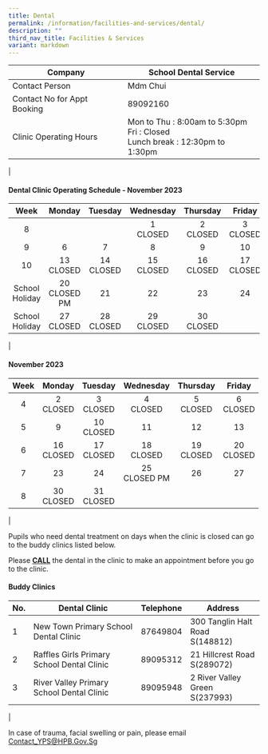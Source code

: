 ```yaml
---
title: Dental
permalink: /information/facilities-and-services/dental/
description: ""
third_nav_title: Facilities & Services
variant: markdown
---
```

| Company | School Dental Service |
|---|---|
| Contact Person | Mdm Chui |
| Contact No for Appt Booking | 89092160 |
| Clinic Operating Hours  | Mon to Thu : 8:00am to 5:30pm<br>Fri : Closed <br>Lunch break : 12:30pm to 1:30pm|
|

#### **Dental Clinic Operating Schedule - November 2023**

| <center>Week</center> | <center>Monday</center>| <center>Tuesday</center> | <center>Wednesday</center> | <center>Thursday</center> | <center>Friday</center> |
|---|---|---|---|---|---|
| <center>8</center>|<center><br></center> | <center><br></center> | <center>1<br>CLOSED</center> |<center>2<br>CLOSED</center>  |<center>3<br>CLOSED</center>| 
| <center>9</center> | <center>6<br></center>  | <center>7<br></center>  | <center>8<br></center> | <center>9<br></center> | <center>10<br></center>  |
| <center>10</center> |  <center>13<br>CLOSED</center> | <center> 14<br>CLOSED</center> | <center> 15<br>CLOSED</center> |  <center> 16<br>CLOSED</center> | <center> 17<br>CLOSED</center> |
| <center> School Holiday</center>|  <center>20<br>CLOSED PM</center> | <center>21 <br></center> | <center>22 <br></center>|<center>23 <br></center> |<center>24 <br></center>|
| <center> School Holiday</center>|  <center>27<br>CLOSED</center> | <center>28 <br>CLOSED</center> | <center> 29<br>CLOSED</center>|<center>30<br>CLOSED</center> |<center> <br></center>|
|

#### **November 2023**
| <center>Week</center> | <center>Monday</center>| <center>Tuesday</center> | <center>Wednesday</center> | <center>Thursday</center> | <center>Friday</center> |
|---|---|---|---|---|---|
| <center>4</center>|<center>2<br>CLOSED</center> | <center>3<br>CLOSED</center> | <center>4<br>CLOSED</center> |<center>5<br>CLOSED</center>  |<center>6<br>CLOSED</center>| 
| <center>5</center> | <center>9<br></center>  | <center>10<br>CLOSED</center>  | <center>11<br></center> | <center>12<br></center> | <center>13<br></center>  |
| <center>6</center> |  <center>16<br>CLOSED</center> | <center> 17<br>CLOSED</center> | <center> 18<br>CLOSED</center> |  <center>19<br>CLOSED</center> | <center>20<br>CLOSED</center> |
| <center> 7</center>|  <center>23<br></center> | <center>24 <br></center> | <center>25 <br>CLOSED PM</center>|<center>26<br></center> |<center>27 <br></center>|
| <center>8</center>|  <center>30<br>CLOSED</center> | <center>31 <br>CLOSED</center> | <center> <br></center>|<center> <br></center> |<center> <br></center>|
|

Pupils who need dental treatment on days when the clinic is closed can go to the buddy clinics listed below.

Please <b><u>CALL</u></b> the dental in the clinic to make an appointment before you go to the clinic.

#### **Buddy Clinics**

| No. | Dental Clinic | Telephone | Address |
|---|---|:---:|---|
| 1 | New Town Primary School Dental Clinic |  87649804 | 300 Tanglin Halt Road<br>S(148812)|
| 2 | Raffles Girls Primary School Dental Clinic |  89095312 | 21 Hillcrest Road<br>S(289072) |
| 3 | River Valley Primary School Dental Clinic |  89095948 | 2 River Valley Green<br>S(237993) |
|

In case of trauma, facial swelling or pain, please email Contact_YPS@HPB.Gov.Sg